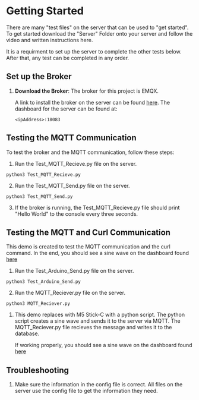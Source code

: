 # Getting Started

There are many "test files" on the server that can be used to "get started". To get started download the "Server" Folder onto your server and follow the video and written instructions here.

It is a requirment to set up the server to complete the other tests below. After that, any test can be completed in any order.

## Set up the Broker
1. **Download the Broker**: The broker for this project is EMQX.   
   
     A link to install the broker on the server can be found [here](https://docs.emqx.com/en/enterprise/v5.1/deploy/install.html).  The dashboard for the server can be found at: 

    ```
    <ipAddress>:18083
    ```

## Testing the MQTT Communication
To test the broker and the MQTT communication, follow these steps:

1. Run the Test_MQTT_Recieve.py file on the server. 
   
```
python3 Test_MQTT_Recieve.py
```
   
2. Run the Test_MQTT_Send.py file on the server.

```
python3 Test_MQTT_Send.py
```

3. If the broker is running, the Test_MQTT_Recieve.py file should print "Hello World" to the console every three seconds.


## Testing the MQTT and Curl Communication
This demo is created to test the MQTT communication and the curl command. In the end, you should see a sine wave on the dashboard found [here](https://sensorweb.us:3000/d/M0m7iv6Vz/getting-started?orgId=1&from=now-5m&to=now&refresh=5s)

1. Run the Test_Arduino_Send.py file on the server. 
   
```
python3 Test_Arduino_Send.py
```
2. Run the MQTT_Reciever.py file on the server.

```
python3 MQTT_Reciever.py
```

1. This demo replaces with M5 Stick-C with a python script. The python script creates a sine wave and sends it to the server via MQTT. The MQTT_Reciever.py file recieves the message and writes it to the database.  
   
    If working properly, you should see a sine wave on the dashboard found [here](https://sensorweb.us:3000/d/M0m7iv6Vz/getting-started?orgId=1&from=now-5m&to=now&refresh=5s)

## Troubleshooting
1. Make sure the information in the config file is correct. All files on the server use the config file to get the information they need.
